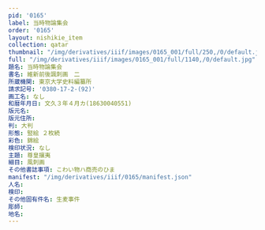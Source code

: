 ```yaml
---
pid: '0165'
label: 当時物論集会
order: '0165'
layout: nishikie_item
collection: qatar
thumbnail: "/img/derivatives/iiif/images/0165_001/full/250,/0/default.jpg"
full: "/img/derivatives/iiif/images/0165_001/full/1140,/0/default.jpg"
題名: 当時物論集会
書名: 維新前後諷刺画　二
所蔵機関: 東京大学史料編纂所
請求記号: '0380-17-2-(92)'
画工名: なし
和暦年月日: 文久３年４月カ(18630040551)
版元名: 
版元住所: 
判: 大判
形態: 竪絵 ２枚続
彩色: 錦絵
検印状況: なし
主題: 尊皇攘夷
細目: 風刺画
その他書誌事項: こわい物ハ商売のひま
manifest: "/img/derivatives/iiif/0165/manifest.json"
人名: 
検印: 
その他固有件名: 生麦事件
彫師: 
地名: 
---
```

